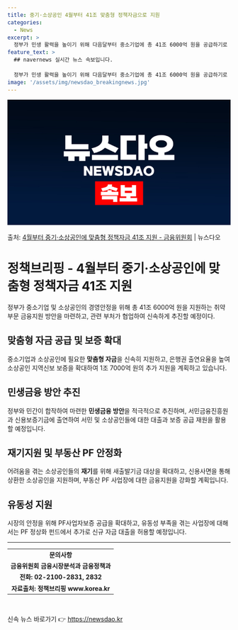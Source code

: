 ```yaml
---
title: 중기·소상공인 4월부터 41조 맞춤형 정책자금으로 지원
categories:
  - News
excerpt: >
  정부가 민생 활력을 높이기 위해 다음달부터 중소기업에 총 41조 6000억 원을 공급하기로 했다. 또 소상공…
feature_text: >
  ## navernews 실시간 뉴스 속보입니다.

  정부가 민생 활력을 높이기 위해 다음달부터 중소기업에 총 41조 6000억 원을 공급하기로 했다. 또 소상공…
image: '/assets/img/newsdao_breakingnews.jpg'
---
```


![뉴스다오 속보](/assets/img/newsdao_breakingnews.jpg)

<p>출처: <a href="https://newsdao.kr/3442" rel="dofollow">4월부터 중기·소상공인에 맞춤형 정책자금 41조 지원   - 금융위원회</a> | 뉴스다오</p>

<h1 data-ke-size="size26">정책브리핑 - 4월부터 중기·소상공인에 맞춤형 정책자금 41조 지원</h1>

<p data-ke-size="size16">정부가 중소기업 및 소상공인의 경영안정을 위해 총 41조 6000억 원을 지원하는 취약부문 금융지원 방안을 마련하고, 관련 부처가 협업하여 신속하게 추진할 예정이다.</p>

<h2 data-ke-size="size24">맞춤형 자금 공급 및 보증 확대</h2>

<p>중소기업과 소상공인에 필요한 <b>맞춤형 자금</b>을 신속히 지원하고, 은행권 출연요율을 높여 소상공인 지역신보 보증을 확대하여 1조 7000억 원의 추가 지원을 계획하고 있습니다.</p>

<h2 data-ke-size="size24">민생금융 방안 추진</h2>

<p>정부와 민간이 합작하여 마련한 <b>민생금융 방안</b>을 적극적으로 추진하며, 서민금융진흥원과 신용보증기금에 출연하여 서민 및 소상공인들에 대한 대출과 보증 공급 재원을 활용할 예정입니다.</p>

<h2 data-ke-size="size24">재기지원 및 부동산 PF 안정화</h2>

<p>어려움을 겪는 소상공인들의 <b>재기</b>를 위해 새출발기금 대상을 확대하고, 신용사면을 통해 상환한 소상공인을 지원하며, 부동산 PF 사업장에 대한 금융지원을 강화할 계획입니다.</p>

<h2 data-ke-size="size24">유동성 지원</h2>

<p>시장의 안정을 위해 PF사업자보증 공급을 확대하고, 유동성 부족을 겪는 사업장에 대해서는 PF 정상화 펀드에서 추가로 신규 자금 대출을 허용할 예정입니다.</p>

<hr data-ke-size="size24">

<table>
<tbody>
<tr>
<td style="text-align: center; height: 17px;"><b>문의사항</b></td>
</tr>
<tr>
<td style="text-align: center; height: 17px;"><b>금융위원회 금융시장분석과 금융정책과</b></td>
</tr>
<tr>
<td style="text-align: center; height: 17px;"><b>전화: 02-2100-2831, 2832</b></td>
</tr>
<tr>
<td style="text-align: center; height: 17px;"><b>자료출처: 정책브리핑 www.korea.kr</b></td>
</tr>
</tbody>
</table>
<p data-ke-size="size16">&nbsp;</p> 

신속 뉴스 바로가기 👉 <a href="https://newsdao.kr" rel="dofollow">https://newsdao.kr</a>


